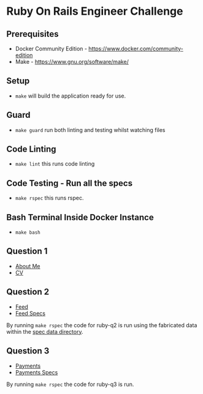 # Ruby On Rails Engineer Challenge

## Prerequisites

* Docker Community Edition - https://www.docker.com/community-edition
* Make - https://www.gnu.org/software/make/

## Setup

* `make` will build the application ready for use.

## Guard

* `make guard` run both linting and testing whilst watching files

## Code Linting

* `make lint` this runs code linting

## Code Testing - Run all the specs

* `make rspec` this runs rspec.

## Bash Terminal Inside Docker Instance

* `make bash`

## Question 1

* [About Me](ruby-q1/about-me.md)
* [CV](ruby-q1/cv.md)

## Question 2

* [Feed](ruby-q2/feed.rb)
* [Feed Specs](spec/ruby-q2/feed_spec.rb)

By running `make rspec` the code for ruby-q2 is run using the fabricated data within the [spec data directory](spec/data/).

## Question 3

* [Payments](ruby-q3/)
* [Payments Specs](spec/ruby-q3/)

By running `make rspec` the code for ruby-q3 is run. 
